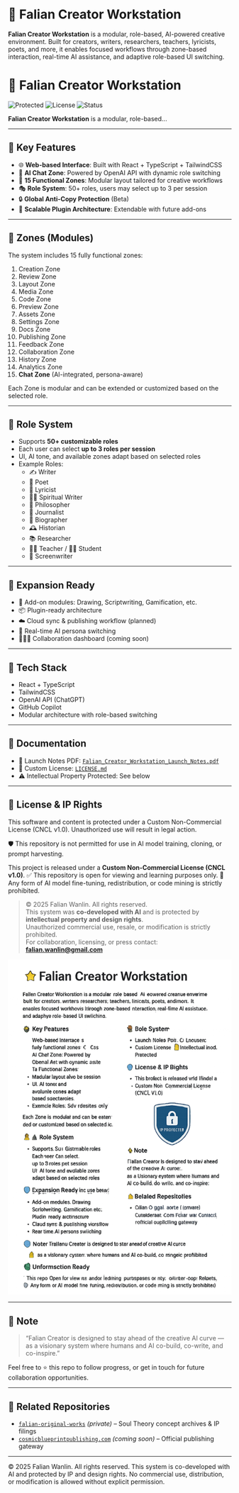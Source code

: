 # 🌟 Falian Creator Workstation

**Falian Creator Workstation** is a modular, role-based, AI-powered creative environment. Built for creators, writers, researchers, teachers, lyricists, poets, and more, it enables focused workflows through zone-based interaction, real-time AI assistance, and adaptive role-based UI switching.

# 🌟 Falian Creator Workstation

![Protected](https://img.shields.io/badge/IP%20Protected-No%20AI%20Training-red)
![License](https://img.shields.io/badge/License-CNCL%20v1.0-blue)
![Status](https://img.shields.io/badge/Status-Development-green)

**Falian Creator Workstation** is a modular, role-based...

---

## 🔧 Key Features

- 🌐 **Web-based Interface**: Built with React + TypeScript + TailwindCSS
- 🧠 **AI Chat Zone**: Powered by OpenAI API with dynamic role switching
- 🧩 **15 Functional Zones**: Modular layout tailored for creative workflows
- 🎭 **Role System**: 50+ roles, users may select up to 3 per session
- 🔒 **Global Anti-Copy Protection** (Beta)
- 🔁 **Scalable Plugin Architecture**: Extendable with future add-ons

---

## 📁 Zones (Modules)

The system includes 15 fully functional zones:

1. Creation Zone
2. Review Zone
3. Layout Zone
4. Media Zone
5. Code Zone
6. Preview Zone
7. Assets Zone
8. Settings Zone
9. Docs Zone
10. Publishing Zone
11. Feedback Zone
12. Collaboration Zone
13. History Zone
14. Analytics Zone
15. **Chat Zone** (AI-integrated, persona-aware)

Each Zone is modular and can be extended or customized based on the selected role.

---

## 👤 Role System

- Supports **50+ customizable roles**
- Each user can select **up to 3 roles per session**
- UI, AI tone, and available zones adapt based on selected roles
- Example Roles:
  - ✍️ Writer
  - 🎤 Poet
  - 🎼 Lyricist
  - 🧘‍♀️ Spiritual Writer
  - 🧠 Philosopher
  - 📰 Journalist
  - 👤 Biographer
  - 🕰️ Historian
  - 📚 Researcher
  - 👨‍🏫 Teacher / 👩‍🎓 Student
  - 🎥 Screenwriter

---

## 🧬 Expansion Ready

- 🔧 Add-on modules: Drawing, Scriptwriting, Gamification, etc.
- 📦 Plugin-ready architecture
- ☁️ Cloud sync & publishing workflow (planned)
- 🔄 Real-time AI persona switching
- 🧑‍🤝‍🧑 Collaboration dashboard (coming soon)

---

## 🧰 Tech Stack
- React + TypeScript
- TailwindCSS
- OpenAI API (ChatGPT)
- GitHub Copilot
- Modular architecture with role-based switching

---

## 📄 Documentation

- 📘 Launch Notes PDF: [`Falian_Creator_Workstation_Launch_Notes.pdf`](./Falian_Creator_Workstation_Launch_Notes.pdf)
- 🔐 Custom License: [`LICENSE.md`](./LICENSE.md)
- ⚠️ Intellectual Property Protected: See below

---

## 🔐 License & IP Rights

This software and content is protected under a Custom Non-Commercial License (CNCL v1.0). Unauthorized use will result in legal action.

🛡️ This repository is not permitted for use in AI model training, cloning, or prompt harvesting. 

This project is released under a **Custom Non-Commercial License (CNCL v1.0)**.
✅ This repository is open for viewing and learning purposes only.
🚫 Any form of AI model fine-tuning, redistribution, or code mining is strictly prohibited.

> © 2025 Falian Wanlin. All rights reserved.  
> This system was **co-developed with AI** and is protected by **intellectual property and design rights**.  
> Unauthorized commercial use, resale, or modification is strictly prohibited.  
> For collaboration, licensing, or press contact: **falian.wanlin@gmail.com**

![IP Protected](https://raw.githubusercontent.com/FalianWanlin/falian-creator-ui/main/ChatGPT%20Image%20Jun%2024%2C%202025,%2005_37_31%20PM.png)

---

## 📢 Note

> “Falian Creator is designed to stay ahead of the creative AI curve —  
> as a visionary system where humans and AI co-build, co-write, and co-inspire.”

Feel free to ⭐️ this repo to follow progress, or get in touch for future collaboration opportunities.

---

## 🔗 Related Repositories

- [`falian-original-works`](https://github.com/FalianWanlin/falian-original-works) *(private)* – Soul Theory concept archives & IP filings
- [`cosmicblueprintpublishing.com`](https://www.cosmicblueprintpublishing.com) *(coming soon)* – Official publishing gateway


---


© 2025 Falian Wanlin. All rights reserved.
This system is co-developed with AI and protected by IP and design rights.
No commercial use, distribution, or modification is allowed without explicit permission.
